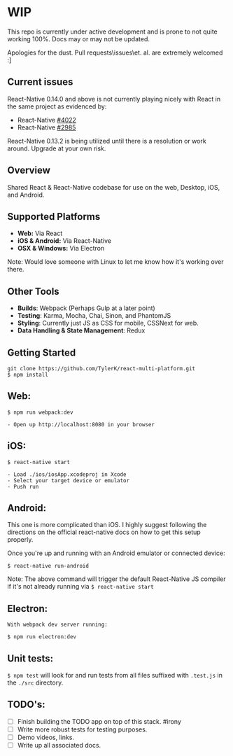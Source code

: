 # WIP
This repo is currently under active development and is prone to not quite working 100%. Docs may or may not be updated.

Apologies for the dust. Pull requests\issues\et. al. are extremely welcomed :]

## Current issues
React-Native 0.14.0 and above is not currently playing nicely with React in the same project as evidenced by: 

* React-Native [#4022](https://github.com/facebook/react-native/issues/4022)
* React-Native [#2985](https://github.com/facebook/react-native/issues/2985)

React-Native 0.13.2 is being utilized until there is a resolution or work around. Upgrade at your own risk. 

## Overview
Shared React &amp; React-Native codebase for use on the web, Desktop, iOS, and Android.  

## Supported Platforms
* **Web:** Via React
* **iOS & Android:** Via React-Native
* **OSX & Windows:** Via Electron

Note: Would love someone with Linux to let me know how it's working over there. 

## Other Tools
* **Builds**: Webpack (Perhaps Gulp at a later point)
* **Testing**: Karma, Mocha, Chai, Sinon, and PhantomJS
* **Styling**: Currently just JS as CSS for mobile, CSSNext for web. 
* **Data Handling & State Management**: Redux

## Getting Started
```
git clone https://github.com/TylerK/react-multi-platform.git
$ npm install
```

## Web:
```
$ npm run webpack:dev

- Open up http://localhost:8080 in your browser
```

## iOS:
```
$ react-native start

- Load ./ios/iosApp.xcodeproj in Xcode
- Select your target device or emulator
- Push run
```

## Android:
This one is more complicated than iOS. I highly suggest following the directions on the official react-native docs on how to get this setup properly.

Once you're up and running with an Android emulator or connected device:

```
$ react-native run-android
```

Note: The above command will trigger the default React-Native JS compiler if it's not already running via `$ react-native start`

## Electron:
```
With webpack dev server running:

$ npm run electron:dev 
```

## Unit tests:
`$ npm test` will look for and run tests from all files suffixed with `.test.js` in the `./src` directory. 

## TODO's:
* [ ] Finish building the TODO app on top of this stack. #irony 
* [ ] Write more robust tests for testing purposes. 
* [ ] Demo videos, links.
* [ ] Write up all associated docs.
